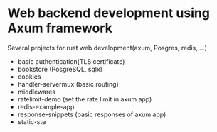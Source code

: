 # Web backend development using Axum framework 

Several projects for rust web development(axum, Posgres, redis, ...)

- basic authentication(TLS certificate)
- bookstore (PosgreSQL, sqlx)
- cookies 
- handler-servermux (basic routing)
- middlewares
- ratelimit-demo (set the rate limit in axum app)
- redis-example-app 
- response-snippets (basic responses of axum app)
- static-ste
